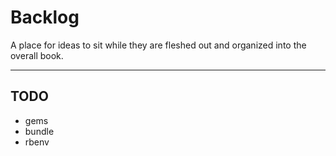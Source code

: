 # Backlog

A place for ideas to sit while they are fleshed out and organized into the overall book.


---


## TODO

* gems
* bundle
* rbenv
